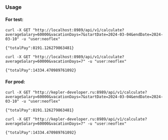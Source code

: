 ### Usage

#### For test:

````
curl -X GET "http://localhost:8989/api/v1/calculate?averageSalary=60000&vacationDays=7&startDate=2024-03-04&endDate=2024-03-10" -u "user:neoflex"
````
`
{"totalPay":8191.126279863481}
`
````
curl -X GET "http://localhost:8989/api/v1/calculate?averageSalary=60000&vacationDays=7" -u "user:neoflex"
````
`
{"totalPay":14334.470989761092}
`
#### For prod:

````
curl -X GET "http://kepler-developer.ru:8989/api/v1/calculate?averageSalary=60000&vacationDays=7&startDate=2024-03-04&endDate=2024-03-10" -u "user:neoflex"
````
`
{"totalPay":8191.126279863481}
`
````
curl -X GET "http://kepler-developer.ru:8989/api/v1/calculate?averageSalary=60000&vacationDays=7" -u "user:neoflex"
````
`
{"totalPay":14334.470989761092}
`
